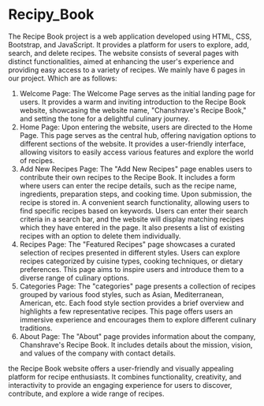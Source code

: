 # Recipy_Book

The Recipe Book project is a web application developed using HTML, CSS, Bootstrap, and JavaScript. It provides a platform for users to explore, add, search, and delete recipes. The website consists of several pages with distinct functionalities, aimed at enhancing the user's experience and providing easy access to a variety of recipes.
We mainly have 6 pages in our project. Which are as follows:
1.	Welcome Page: The Welcome Page serves as the initial landing page for users. It provides a warm and inviting introduction to the Recipe Book website, showcasing the website name, "Chanshrave's Recipe Book," and setting the tone for a delightful culinary journey.
2.	Home Page: Upon entering the website, users are directed to the Home Page. This page serves as the central hub, offering navigation options to different sections of the website. It provides a user-friendly interface, allowing visitors to easily access various features and explore the world of recipes.
3.	Add New Recipes Page: The "Add New Recipes" page enables users to contribute their own recipes to the Recipe Book. It includes a form where users can enter the recipe details, such as the recipe name, ingredients, preparation steps, and cooking time. Upon submission, the recipe is stored in. A convenient search functionality, allowing users to find specific recipes based on keywords. Users can enter their search criteria in a search bar, and the website will display matching recipes which they have entered in the page. It also presents a list of existing recipes with an option to delete them individually.
4.	Recipes Page: The "Featured Recipes" page showcases a curated selection of recipes presented in different styles. Users can explore recipes categorized by cuisine types, cooking techniques, or dietary preferences. This page aims to inspire users and introduce them to a diverse range of culinary options.
5.	Categories Page: The "categories" page presents a collection of recipes grouped by various food styles, such as Asian, Mediterranean, American, etc. Each food style section provides a brief overview and highlights a few representative recipes. This page offers users an immersive experience and encourages them to explore different culinary traditions.
6.	About Page: The "About" page provides information about the company, Chanshrave's Recipe Book. It includes details about the mission, vision, and values of the company with contact details.

the Recipe Book website offers a user-friendly and visually appealing platform for recipe enthusiasts. It combines functionality, creativity, and interactivity to provide an engaging experience for users to discover, contribute, and explore a wide range of recipes.

